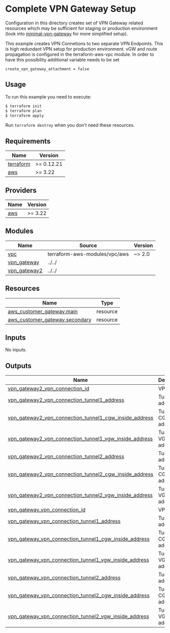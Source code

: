 # Complete VPN Gateway Setup

Configuration in this directory creates set of VPN Gateway related resources which may be sufficient for staging or production environment (look into [minimal-vpn-gateway](../minimal-vpn-gateway) for more simplified setup).

This example creates VPN Connetions to two separate VPN Endpoints. This is high redundant VPN setup for production environment. 
vGW and route propagation is configured in the terraform-aws-vpc module. In order to have this possibility additional variable needs to be set 

```
create_vpn_gateway_attachment = false 
```

## Usage

To run this example you need to execute:

```bash
$ terraform init
$ terraform plan
$ terraform apply
```

Run `terraform destroy` when you don't need these resources.

## Requirements

| Name | Version |
|------|---------|
| <a name="requirement_terraform"></a> [terraform](#requirement\_terraform) | >= 0.12.21 |
| <a name="requirement_aws"></a> [aws](#requirement\_aws) | >= 3.22 |

## Providers

| Name | Version |
|------|---------|
| <a name="provider_aws"></a> [aws](#provider\_aws) | >= 3.22 |

## Modules

| Name | Source | Version |
|------|--------|---------|
| <a name="module_vpc"></a> [vpc](#module\_vpc) | terraform-aws-modules/vpc/aws | ~> 2.0 |
| <a name="module_vpn_gateway"></a> [vpn\_gateway](#module\_vpn\_gateway) | ../../ |  |
| <a name="module_vpn_gateway2"></a> [vpn\_gateway2](#module\_vpn\_gateway2) | ../../ |  |

## Resources

| Name | Type |
|------|------|
| [aws_customer_gateway.main](https://registry.terraform.io/providers/hashicorp/aws/latest/docs/resources/customer_gateway) | resource |
| [aws_customer_gateway.secondary](https://registry.terraform.io/providers/hashicorp/aws/latest/docs/resources/customer_gateway) | resource |

## Inputs

No inputs.

## Outputs

| Name | Description |
|------|-------------|
| <a name="output_vpn_gateway2_vpn_connection_id"></a> [vpn\_gateway2\_vpn\_connection\_id](#output\_vpn\_gateway2\_vpn\_connection\_id) | VPN id |
| <a name="output_vpn_gateway2_vpn_connection_tunnel1_address"></a> [vpn\_gateway2\_vpn\_connection\_tunnel1\_address](#output\_vpn\_gateway2\_vpn\_connection\_tunnel1\_address) | Tunnel1 address |
| <a name="output_vpn_gateway2_vpn_connection_tunnel1_cgw_inside_address"></a> [vpn\_gateway2\_vpn\_connection\_tunnel1\_cgw\_inside\_address](#output\_vpn\_gateway2\_vpn\_connection\_tunnel1\_cgw\_inside\_address) | Tunnel1 CGW address |
| <a name="output_vpn_gateway2_vpn_connection_tunnel1_vgw_inside_address"></a> [vpn\_gateway2\_vpn\_connection\_tunnel1\_vgw\_inside\_address](#output\_vpn\_gateway2\_vpn\_connection\_tunnel1\_vgw\_inside\_address) | Tunnel1 VGW address |
| <a name="output_vpn_gateway2_vpn_connection_tunnel2_address"></a> [vpn\_gateway2\_vpn\_connection\_tunnel2\_address](#output\_vpn\_gateway2\_vpn\_connection\_tunnel2\_address) | Tunnel2 address |
| <a name="output_vpn_gateway2_vpn_connection_tunnel2_cgw_inside_address"></a> [vpn\_gateway2\_vpn\_connection\_tunnel2\_cgw\_inside\_address](#output\_vpn\_gateway2\_vpn\_connection\_tunnel2\_cgw\_inside\_address) | Tunnel2 CGW address |
| <a name="output_vpn_gateway2_vpn_connection_tunnel2_vgw_inside_address"></a> [vpn\_gateway2\_vpn\_connection\_tunnel2\_vgw\_inside\_address](#output\_vpn\_gateway2\_vpn\_connection\_tunnel2\_vgw\_inside\_address) | Tunnel2 VGW address |
| <a name="output_vpn_gateway_vpn_connection_id"></a> [vpn\_gateway\_vpn\_connection\_id](#output\_vpn\_gateway\_vpn\_connection\_id) | VPN id |
| <a name="output_vpn_gateway_vpn_connection_tunnel1_address"></a> [vpn\_gateway\_vpn\_connection\_tunnel1\_address](#output\_vpn\_gateway\_vpn\_connection\_tunnel1\_address) | Tunnel1 address |
| <a name="output_vpn_gateway_vpn_connection_tunnel1_cgw_inside_address"></a> [vpn\_gateway\_vpn\_connection\_tunnel1\_cgw\_inside\_address](#output\_vpn\_gateway\_vpn\_connection\_tunnel1\_cgw\_inside\_address) | Tunnel1 CGW address |
| <a name="output_vpn_gateway_vpn_connection_tunnel1_vgw_inside_address"></a> [vpn\_gateway\_vpn\_connection\_tunnel1\_vgw\_inside\_address](#output\_vpn\_gateway\_vpn\_connection\_tunnel1\_vgw\_inside\_address) | Tunnel1 VGW address |
| <a name="output_vpn_gateway_vpn_connection_tunnel2_address"></a> [vpn\_gateway\_vpn\_connection\_tunnel2\_address](#output\_vpn\_gateway\_vpn\_connection\_tunnel2\_address) | Tunnel2 address |
| <a name="output_vpn_gateway_vpn_connection_tunnel2_cgw_inside_address"></a> [vpn\_gateway\_vpn\_connection\_tunnel2\_cgw\_inside\_address](#output\_vpn\_gateway\_vpn\_connection\_tunnel2\_cgw\_inside\_address) | Tunnel2 CGW address |
| <a name="output_vpn_gateway_vpn_connection_tunnel2_vgw_inside_address"></a> [vpn\_gateway\_vpn\_connection\_tunnel2\_vgw\_inside\_address](#output\_vpn\_gateway\_vpn\_connection\_tunnel2\_vgw\_inside\_address) | Tunnel2 VGW address |
